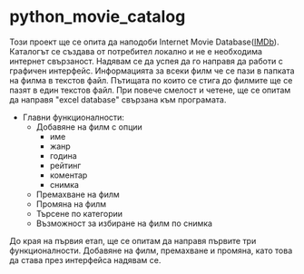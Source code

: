 python_movie_catalog
====================
Този проект ще се опита да наподоби Internet Movie Database([IMDb](http://www.imdb.com/)).
Каталогът се създава от потребител локално и не е необходима интернет свързаност. Надявам се да успея да го направя да работи с  графичен интерфейс. Информацията за всеки филм че се пази в папката на филма в текстов файл. Пътищата по които се стига до филмите ще се пазят в един текстов файл. При повече смелост и четене, ще се опитам да направя "excel database" свързана към програмата.

+ Главни функционалности:
  + Добавяне на филм с опции
    + име
    + жанр
    + година
    + рейтинг
    + коментар
    + снимка
  + Премахване на филм
  + Промяна на филм
  + Търсене по категории
  + Възможност за избиране на филм по снимка

До края на първия етап, ще се опитам да направя първите три функционалности. Добавяне на филм, премахване и промяна, като това да става през интерфейса надявам се.
